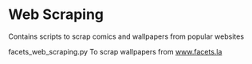 # Web Scraping 
Contains scripts to scrap comics and wallpapers from popular websites 

facets_web_scraping.py To scrap wallpapers from www.facets.la 

